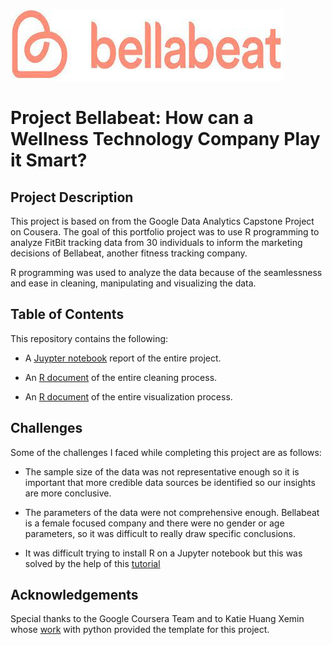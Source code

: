 ![screenshot](bellabeat_logo.jpeg)

# **Project Bellabeat: How can a Wellness Technology Company Play it Smart?**

## **Project Description**

This project is based on from the Google Data Analytics Capstone Project on Cousera. The goal of this portfolio project was to use R programming to analyze FitBit tracking data from 30 individuals to inform the marketing decisions of Bellabeat, another fitness tracking company. 

R programming was used to analyze the data because of the seamlessness and ease in cleaning, manipulating and visualizing the data. 

## **Table of Contents**

This repository contains the following: 

* A [Juypter notebook](https://github.com/deengini/bellabeat_capstone_project/blob/main/bellabeat_case_study.ipynb) report of the entire project.

* An [R document](https://github.com/deengini/bellabeat_capstone_project/blob/main/project_cleaning.R) of the entire cleaning process.

* An [R document](https://github.com/deengini/bellabeat_capstone_project/blob/main/project_visualization.R) of the entire visualization process.

## **Challenges**

Some of the challenges I faced while completing this project are as follows: 

* The sample size of the data was not representative enough so it is important that more credible data sources be identified so our insights are more conclusive. 

* The parameters of the data were not comprehensive enough. Bellabeat is a female focused company and there were no gender or age parameters, so it was difficult to really draw specific conclusions. 

* It was difficult trying to install R on a Jupyter notebook but this was solved by the help of this [tutorial](https://www.youtube.com/watch?v=ydScgWT6yOU&list=PLfL_Rchl4f3RxKo0vNmmQFbLmx1068ucN&index=2&ab_channel=DaleNakasone)

## **Acknowledgements**

Special thanks to the Google Coursera Team and to Katie Huang Xemin whose [work](https://medium.com/analytics-vidhya/this-case-study-is-for-google-data-analytics-gda-capstone-project-course-54047cccf7cb#:~:text=A%20good%20data%20source%20is,Comprehensive%2C%20Current%2C%20and%20Cited.) with python provided the template for this project. 
